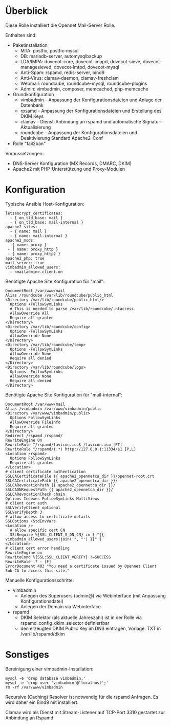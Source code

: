 # Überblick
Diese Rolle installiert die Opennet Mail-Server Rolle.

Enthalten sind:
* Paketinstallation
  * MTA: postfix, postfix-mysql
  * DB: mariadb-server, automysqlbackup
  * LDA/IMPA: dovecot-core, dovecot-imapd, dovecot-sieve, dovecot-managesieved, dovecot-lmtpd, dovecot-mysql
  * Anti-Spam: rspamd, redis-server, bind9
  * Anti-Virus: clamav-daemon, clamav-freshclam
  * Webmail: roundcube, roundcube-mysql, roundcube-plugins
  * Admin: vimbadmin, composer, memcached, php-memcache
* Grundkonfiguration
  * vimbadmin - Anpassung der Konfigurationsdateien und Anlage der Datenbank
  * rpsamd - Anpassung der Konfigurationsdateien und Erstellung des DKIM Keys
  * clamav - Dienst-Anbindung an rspamd und automatische Signatur-Aktualisierung
  * roundcube - Anpassung der Konfigurationsdateien und Deaktivierung Standard Apache2-Conf
* Rolle "fail2ban"

Voraussetzungen:
* DNS-Server Konfiguration (MX Records, DMARC, DKIM)
* Apache2 mit PHP-Unterstützung und Proxy-Modulen

# Konfiguration 

Typische Ansible Host-Konfiguration:
```
letsencrypt_certificates:
  - { on_tld_base: mail }
  - { on_tld_base: mail-internal }
apache2_sites:
  - { name: mail }
  - { name: mail-internal }
apache2_mods:
 - { name: proxy }
 - { name: proxy_http }
 - { name: proxy_http2 }
apache2_php: true
mail_server: true
vimbadmin_allowed_users:
  - <mailadmin>.client.on
```

Benötigte Apache Site Konfiguration für "mail":
```
DocumentRoot /var/www/mail
Alias /roundcube /var/lib/roundcube/public_html
<Directory /var/lib/roundcube/public_html/>
  Options +FollowSymLinks
  # This is needed to parse /var/lib/roundcube/.htaccess. 
  AllowOverride All
  Require all granted
</Directory>
<Directory /var/lib/roundcube/config>
  Options -FollowSymLinks
  AllowOverride None
</Directory>
<Directory /var/lib/roundcube/temp>
  Options -FollowSymLinks
  AllowOverride None
  Require all denied
</Directory>
<Directory /var/lib/roundcube/logs>
  Options -FollowSymLinks
  AllowOverride None
  Require all denied
</Directory>
```

Benötigte Apache Site Konfiguration für "mail-internal":
```
DocumentRoot /var/www/mail
Alias /vimbadmin /var/www/vimbadmin/public
<Directory /var/www/vimbadmin/public>
  Options FollowSymLinks
  AllowOverride FileInfo
  Require all granted    
</Directory>
Redirect /rspamd /rspamd/
RewriteEngine On
RewriteRule ^/rspamd/favicon.ico$ /favicon.ico [PT]
RewriteRule ^/rspamd/(.*) http://127.0.0.1:11334/$1 [P,L]
<Location /rspamd>
  Options FollowSymLinks
  Require all granted
</Location>
# client certificate authentication
SSLCACertificateFile {{ apache2_opennetca_dir }}/opennet-root.crt
SSLCACertificatePath {{ apache2_opennetca_dir }}/
SSLCARevocationPath {{ apache2_opennetca_dir }}/
SSLCADNRequestPath {{ apache2_opennetca_dir }}/
SSLCARevocationCheck chain
Options Indexes FollowSymLinks MultiViews
# client cert auth
SSLVerifyClient optional
SSLVerifyDepth 3
# allow access to certificate details
SSLOptions +StdEnvVars
<Location />
  # allow specific cert CN
  SSLRequire %{SSL_CLIENT_S_DN_CN} in { "{{ vimbadmin_allowed_users|join('", "') }}" }
</Location>
# client cert error handling
RewriteEngine on
RewriteCond %{SSL:SSL_CLIENT_VERIFY} !=SUCCESS
RewriteRule .? - [F]
ErrorDocument 403 "You need a certificate issued by Opennet Client Sub-CA to access this site."
```

Manuelle Konfigurationsschritte:
* vimbadmin
  * Anlegen des Superusers (admin@) via Webinterface (mit Anpassung Konfigurationsdatei)
  * Anlegen der Domain via Webinterface
* rspamd
  * DKIM Selektor (als aktuelle Jahreszahl) ist in der Rolle via rspamd_config_dkim_selector definiertbar
  * den erzeugten DKIM Public Key im DNS eintragen, Vorlage: TXT in /var/lib/rspamd/dkim

# Sonstiges

Bereinigung einer vimbadmin-Installation:
```
mysql -e 'drop database vimbadmin;'
mysql -e 'drop user 'vimbadmin'@'localhost';'
rm -rf /var/www/vimbadmin
```

Recursive (Caching) Resolver ist notwendig für die rspamd Anfragen. Es wird daher ein Bind9 mit installiert.

Clamav wird als Dienst mit Stream-Listener auf TCP-Port 3310 gestartet zur Anbindung an Rspamd.

